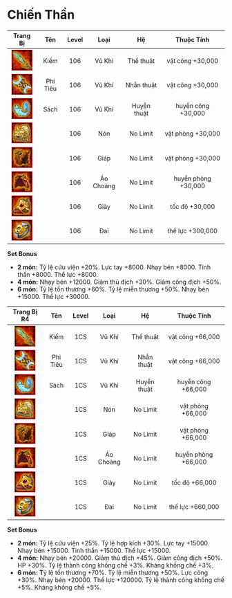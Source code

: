 # Chiến Thần

|                   Trang Bị                   |    Tên    | Level  |   Loại    |     Hệ      |     Thuộc Tính      |
| :------------------------------------------: | :-------: | :----: | :-------: | :---------: | :-----------------: |
|  ![](<../../.gitbook/assets/image (58).png>) |   Kiếm    |   106  |   Vũ Khí  |  Thể thuật  |   vật công +30,000  |
|  ![](<../../.gitbook/assets/image (2).png>)  | Phi Tiêu  |   106  |   Vũ Khí  |  Nhẫn thuật |   vật công +30,000  |
| ![](<../../.gitbook/assets/image (938).png>) |    Sách   |   106  |   Vũ Khí  | Huyễn thuật |  huyễn công +30,000 |
|  ![](<../../.gitbook/assets/image (70).png>) |           |   106  |    Nón    |   No Limit  |  vật phòng +30,000  |
|  ![](<../../.gitbook/assets/image (27).png>) |           |   106  |   Giáp    |   No Limit  |  vật phòng +30,000  |
|  ![](<../../.gitbook/assets/image (42).png>) |           |   106  | Áo Choàng |   No Limit  | huyễn phòng +30,000 |
|  ![](<../../.gitbook/assets/image (52).png>) |           |   106  |    Giày   |   No Limit  |    tốc độ +30,000   |
|  ![](<../../.gitbook/assets/image (33).png>) |           |   106  |    Đai    |   No Limit  |   thể lực +300,000  |

**Set Bonus**

* **2 món:** Tỷ lệ cứu viện +20%. Lực tay +8000. Nhạy bén +8000. Tinh thần +8000. Thể lực +8000.
* **4 món:** Nhạy bén +12000. Giảm thủ địch +30%. Giảm công địch +50%.
* **6 món:** Tỷ lệ tổn thương +60%. Tỷ lệ miễn thương +50%. Nhạy bén +15000. Thể lực +30000.

|                  Trang Bị R4                 |    Tên    | Level |   Loại    |     Hệ      |     Thuộc Tính      |
| :------------------------------------------: | :-------: | :---: | :-------: | :---------: | :-----------------: |
|  ![](<../../.gitbook/assets/image (6).png>)  |   Kiếm    |  1CS  |   Vũ Khí  |  Thể thuật  |   vật công +66,000  |
|  ![](<../../.gitbook/assets/image (35).png>) | Phi Tiêu  |  1CS  |   Vũ Khí  |  Nhẫn thuật |   vật công +66,000  |
|  ![](<../../.gitbook/assets/image (91).png>) |    Sách   |  1CS  |   Vũ Khí  | Huyễn thuật |  huyễn công +66,000 |
| ![](<../../.gitbook/assets/image (695).png>) |           |  1CS  |    Nón    |   No Limit  |  vật phòng +66,000  |
|  ![](<../../.gitbook/assets/image (72).png>) |           |  1CS  |   Giáp    |   No Limit  |  vật phòng +66,000  |
|  ![](<../../.gitbook/assets/image (56).png>) |           |  1CS  | Áo Choàng |   No Limit  | huyễn phòng +66,000 |
| ![](<../../.gitbook/assets/image (929).png>) |           |  1CS  |    Giày   |   No Limit  |    tốc độ +66,000   |
|  ![](<../../.gitbook/assets/image (73).png>) |           |  1CS  |    Đai    |   No Limit  |   thể lực +660,000  |

**Set Bonus**

* **2 món:** Tỷ lệ cứu viện +25%. Tỷ lệ hợp kích +30%. Lực tay +15000. Nhạy bén +15000.  Tinh thần +15000. Thể lực +15000.
* **4 món:** Nhạy bén +20000. Giảm thủ địch +45%. Giảm công địch +50%. HP +30%. Tỷ lệ thành công khống chế +3%. Kháng khống chế +3%.
* **6 món: T**ỷ lệ tổn thương +70%. Tỷ lệ miễn thương +50%. Lực công +30%. Nhạy bén +20000. Thể lực +120000. Tỷ lệ thành công khống chế +5%. Kháng khống chế +5%.
